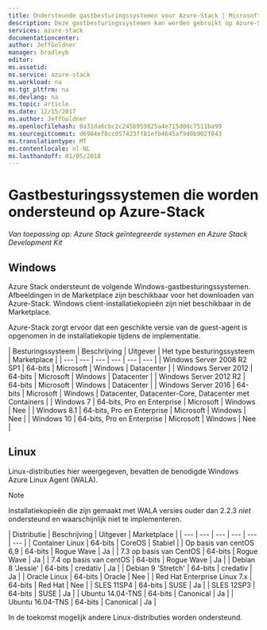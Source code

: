 ```yaml
---
title: Ondersteunde gastbesturingssystemen voor Azure-Stack | Microsoft Docs
description: Deze gastbesturingssystemen kan worden gebruikt op Azure-Stack.
services: azure-stack
documentationcenter: 
author: JeffGoldner
manager: bradleyb
editor: 
ms.assetid: 
ms.service: azure-stack
ms.workload: na
ms.tgt_pltfrm: na
ms.devlang: na
ms.topic: article
ms.date: 12/15/2017
ms.author: JeffGoldner
ms.openlocfilehash: 0a31da6cbc2c245b959825a4e715d0dc7511ba99
ms.sourcegitcommit: d6984ef8cc057423ff81efb4645af9d0b902f843
ms.translationtype: MT
ms.contentlocale: nl-NL
ms.lasthandoff: 01/05/2018
---
```

# <a name="guest-operating-systems-supported-on-azure-stack"></a>Gastbesturingssystemen die worden ondersteund op Azure-Stack

*Van toepassing op: Azure Stack geïntegreerde systemen en Azure Stack Development Kit*

## <a name="windows"></a>Windows
Azure Stack ondersteunt de volgende Windows-gastbesturingssystemen. Afbeeldingen in de Marketplace zijn beschikbaar voor het downloaden van Azure-Stack. Windows client-installatiekopieën zijn niet beschikbaar in de Marketplace.

Azure-Stack zorgt ervoor dat een geschikte versie van de guest-agent is opgenomen in de installatiekopie tijdens de implementatie.

| Besturingssysteem | Beschrijving | Uitgever | Het type besturingssysteem | Marketplace |
| --- | --- | --- | --- | --- | --- |
| Windows Server 2008 R2 SP1 | 64-bits | Microsoft | Windows | Datacenter |
| Windows Server 2012 | 64-bits | Microsoft | Windows | Datacenter |
| Windows Server 2012 R2 | 64-bits | Microsoft | Windows | Datacenter |
| Windows Server 2016 | 64-bits | Microsoft | Windows | Datacenter, Datacenter-Core, Datacenter met Containers |
| Windows 7 | 64-bits, Pro en Enterprise | Microsoft | Windows | Nee |
| Windows 8.1 | 64-bits, Pro en Enterprise | Microsoft | Windows | Nee |
| Windows 10 | 64-bits, Pro en Enterprise | Microsoft | Windows | Nee |

## <a name="linux"></a>Linux

Linux-distributies hier weergegeven, bevatten de benodigde Windows Azure Linux Agent (WALA). 

> [!NOTE]
> Installatiekopieën die zijn gemaakt met WALA versies ouder dan 2.2.3 *niet* ondersteund en waarschijnlijk niet te implementeren.

| Distributie | Beschrijving | Uitgever | Marketplace |
| --- | --- | --- | --- | --- | --- |
| Container Linux |  64-bits | CoreOS | Stabiel |
| Op basis van centOS 6,9 | 64-bits | Rogue Wave | Ja |
| 7.3 op basis van CentOS | 64-bits | Rogue Wave | Ja |
| 7.4 op basis van centOS | 64-bits | Rogue Wave | Ja |
| Debian 8 'Jessie' | 64-bits | credativ |  Ja |
| Debian 9 'Stretch' | 64-bits | credativ | Ja |
| Oracle Linux | 64-bits | Oracle | Nee |
| Red Hat Enterprise Linux 7.x | 64-bits | Red Hat | Nee |
| SLES 11SP4 | 64-bits | SUSE | Ja |
| SLES 12SP3 | 64-bits | SUSE | Ja |
| Ubuntu 14.04-TNS | 64-bits | Canonical | Ja |
| Ubuntu 16.04-TNS | 64-bits | Canonical | Ja |

In de toekomst mogelijk andere Linux-distributies worden ondersteund.




